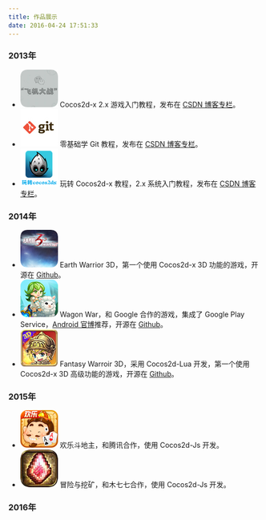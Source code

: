 ```yaml
---
title: 作品展示
date: 2016-04-24 17:51:33
---
```


### 2013年

* ![](../images/works/wechat_aircraft.png) Cocos2d-x 2.x 游戏入门教程，发布在 [CSDN 博客专栏](http://blog.csdn.net/column/details/jackyairplane.html)。
* ![](../images/works/learn_git_from_zero_basis.png) 零基础学 Git 教程，发布在 [CSDN 博客专栏](http://blog.csdn.net/column/details/jacky-git.html)。
* ![](../images/works/play_with_cocos2dx.png) 玩转 Cocos2d-x 教程，2.x 系统入门教程，发布在 [CSDN 博客专栏](http://blog.csdn.net/column/details/jacky-cocos2dx.html)。

### 2014年

* ![](../images/works/earth_warrior_3d.png) Earth Warrior 3D，第一个使用 Cocos2d-x 3D 功能的游戏，开源在 [Github](https://github.com/fusijie/Moon3D)。
* ![](../images/works/wagon_war.png) Wagon War，和 Google 合作的游戏，集成了 Google Play Service，[Android 官博](http://android-developers.blogspot.com/2014/07/new-cross-platform-tools-for-game.html)推荐，开源在 [Github](https://github.com/fusijie/TankMultiplayer)。
* ![](../images/works/fantasy_warrior_3d.png) Fantasy Warroir 3D，采用 Cocos2d-Lua 开发，第一个使用 Cocos2d-x 3D 高级功能的游戏，开源在 [Github](https://github.com/fusijie/FantasyWarrior3D)。

### 2015年

* ![](../images/works/hlddz.png) 欢乐斗地主，和腾讯合作，使用 Cocos2d-Js 开发。
* ![](../images/works/mxywk.png) 冒险与挖矿，和木七七合作，使用 Cocos2d-Js 开发。

### 2016年